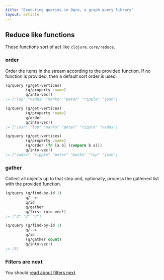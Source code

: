 ```yaml
---
title: "Executing queries in Ogre, a graph query library"
layout: article
---
```


## Reduce like functions

These functions sort of act like `clojure.core/reduce`.

### order

Order the items in the stream according to the provided function. If no
function is provided, then a default sort order is used.

```clojure
(q/query (g/get-vertices)
         (q/property :name)
         q/into-vec!)                         
;= ["lop" "vadas" "marko" "peter" "ripple" "josh"]

(q/query (g/get-vertices)
         (q/property :name)
         q/order
         q/into-vec!)                         
;= ["josh" "lop" "marko" "peter" "ripple" "vadas"]         

(q/query (g/get-vertices)
         (q/property :name)
         (q/order (fn [a b] (compare b a)))
         q/into-vec!)                         
;= ["vadas" "ripple" "peter" "marko" "lop" "josh"]
```

### gather

Collect all objects up to that step and, optionally, process the
gathered list with the provided function.

``` clojure
(q/query (g/find-by-id 1)
         q/-->
         q/id
         q/gather
         q/first-into-vec!)
;= ["2" "3" "4"]         

(q/query (g/find-by-id 1)
         q/-->
         q/id
         (q/gather count)
         q/into-vec!)
;= [3]
```

### Filters are next

You should [read about filters next](/articles/filter.html). 

